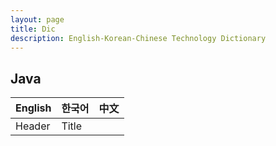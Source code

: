 ```yaml
---
layout: page
title: Dic
description: English-Korean-Chinese Technology Dictionary
---
```


## Java

| English | 한국어 | 中文 |
| ----------- | ----------- | -----------|
| Header      | Title       |            |
